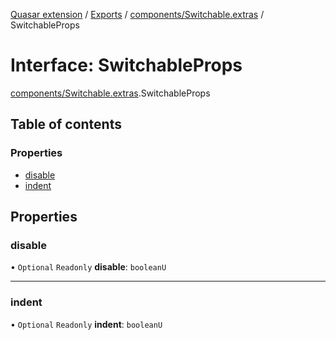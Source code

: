[Quasar extension](../index.md) / [Exports](../modules.md) / [components/Switchable.extras](../modules/components_Switchable_extras.md) / SwitchableProps

# Interface: SwitchableProps

[components/Switchable.extras](../modules/components_Switchable_extras.md).SwitchableProps

## Table of contents

### Properties

- [disable](components_Switchable_extras.SwitchableProps.md#disable)
- [indent](components_Switchable_extras.SwitchableProps.md#indent)

## Properties

### disable

• `Optional` `Readonly` **disable**: `booleanU`

___

### indent

• `Optional` `Readonly` **indent**: `booleanU`
